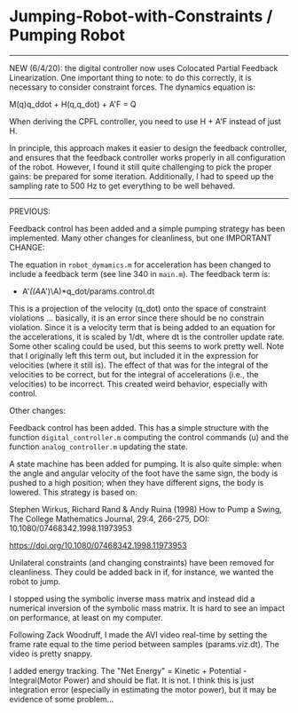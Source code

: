 # Jumping-Robot-with-Constraints / Pumping Robot

----------
NEW (6/4/20): the digital controller now uses Colocated Partial Feedback Linearization.  One important thing to note:  to do this correctly, it is necessary to consider constraint forces.  The dynamics equation is:

M(q)q_ddot + H(q,q_dot) + A'F = Q

When deriving the CPFL controller, you need to use H + A'F instead of just H.  

In principle, this approach makes it easier to design the feedback controller, and ensures that the feedback controller works properly in all configuration of the robot.  However, I found it still quite challenging to pick the proper gains:  be prepared for some iteration.  Additionally, I had to speed up the sampling rate to 500 Hz to get everything to be well behaved.

-----------

PREVIOUS: 

Feedback control has been added and a simple pumping strategy has been implemented.  Many other changes for cleanliness, but one IMPORTANT CHANGE: 

The equation in `robot_dymamics.m` for acceleration has been changed to include a feedback term (see line 340 in `main.m`).  The feedback term is:

- A'*((A*A')\A)*q_dot/params.control.dt

This is a projection of the velocity (q_dot) onto the space of constraint violations ... basically, it is an error since there should be no constrain violation.  Since it is a velocity term that is being added to an equation for the accelerations, it is scaled by 1/dt, where dt is the controller update rate.  Some other scaling could be used, but this seems to work pretty well.  Note that I originally left this term out, but included it in the expression for velocities (where it still is).  The effect of that was for the integral of the velocities to be correct, but for the integral of accelerations (i.e., the velocities) to be incorrect.  This created weird behavior, especially with control.

Other changes: 

Feedback control has been added.  This has a simple structure with the function `digital_controller.m` computing the control commands (u) and the function `analog_controller.m` updating the state.

A state machine has been added for pumping.  It is also quite simple:  when the angle and angular velocity of the foot have the same sign, the body is pushed to a high position; when they have different signs, the body is lowered.  This strategy is based on:

Stephen Wirkus, Richard Rand & Andy Ruina (1998) How to Pump a Swing,
The College Mathematics Journal, 29:4, 266-275, DOI: 10.1080/07468342.1998.11973953

https://doi.org/10.1080/07468342.1998.11973953

Unilateral constraints (and changing constraints) have been removed for cleanliness.  They could be added back in if, for instance, we wanted the robot to jump.

I stopped using the symbolic inverse mass matrix and instead did a numerical inversion of the symbolic mass matrix.  It is hard to see an impact on performance, at least on my computer.

Following Zack Woodruff, I made the AVI video real-time by setting the frame rate equal to the time period between samples (params.viz.dt).  The video is pretty snappy.

I added energy tracking.  The "Net Energy" = Kinetic + Potential - Integral(Motor Power) and should be flat.  It is not.  I think this is just integration error (especially in estimating the motor power), but it may be evidence of some problem...

